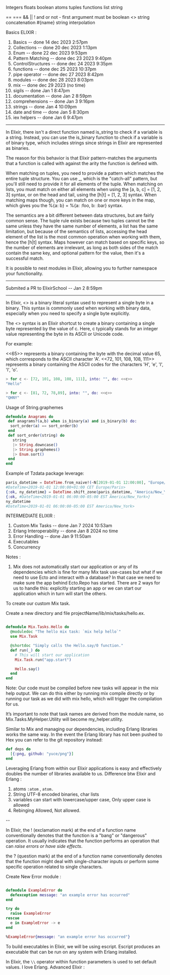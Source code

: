Integers
floats
boolean
atoms
tuples
functions
list
string

== ===
&& || !
and or not - first arrgument must be boolean
<> string concatenation
#{name} string interpolation

Basics ELIXIR :

1. Basics -- done 14 dec 2023 2:57pm
2. Collections -- done 20 dec 2023 1:13pm
3. Enum -- done 22 dec 2023 9:53pm
4. Pattern Matching -- done dec 23 2023 9:40pm
5. ControlStructures -- done dec 24 2023 9:35pm
6. functions -- done dec 25 2023 10:37pm
7. pipe operator -- done dec 27 2023 8:42pm
8. modules -- done dec 28 2023 8:03pm
9. mix -- done dec 29 2023 (no time)
10. sigils -- done Jan 1 8:47pm
11. documentation -- done Jan 2 8:59pm
12. comprehensions -- done Jan 3 9:16pm
13. strings -- done Jan 4 10:09pm
14. date and time -- done Jan 5 8:30pm
15. iex helpers -- done Jan 6 9:47pm

---

In Elixir, there isn't a direct function named is_string to check if a variable is a string. Instead, you can use the is_binary function to check if a variable is of binary type, which includes strings since strings in Elixir are represented as binaries.

The reason for this behavior is that Elixir pattern-matches the arguments that a function is called with against the arity the function is defined with.

When matching on tuples, you need to provide a pattern which matches the entire tuple structure. You can use \_, which is the "catch-all" pattern, but you'll still need to provide it for all elements of the tuple. When matching on lists, you must match on either all elements when using the [a, b, c] = [1, 2, 3] syntax, or on the head and tail, using the [h|t] = [1, 2, 3] syntax. When matching maps though, you can match on one or more keys in the map, which gives you the %{a: b} = %{a: :foo, b: :bar} syntax.

The semantics are a bit different between data structures, but are fairly common sense. The tuple rule exists because two tuples cannot be the same unless they have the same number of elements, a list has the same limitation, but because of the semantics of lists, accessing the head element of the list is the most common operation when working with them, hence the [h|t] syntax. Maps however can match based on specific keys, so the number of elements are irrelevant, as long as both sides of the match contain the same key, and optional pattern for the value, then it's a successful match.

It is possible to nest modules in Elixir, allowing you to further namespace your functionality.

---

Submited a PR to ElixirSchool -- Jan 2 8:59pm

---

In Elixir, <<c>> is a binary literal syntax used to represent a single byte in a binary. This syntax is commonly used when working with binary data, especially when you need to specify a single byte explicitly.

The <<c>> syntax is an Elixir shortcut to create a binary containing a single byte represented by the value of c. Here, c typically stands for an integer value representing the byte in its ASCII or Unicode code.

For example:

<<65>> represents a binary containing the byte with the decimal value 65, which corresponds to the ASCII character 'A'.
<<72, 101, 108, 108, 111>> represents a binary containing the ASCII codes for the characters 'H', 'e', 'l', 'l', 'o'.

```Elixir
> for c <- [72, 101, 108, 108, 111], into: "", do: <<c>>
"Hello"

> for c <- [81, 72, 78,89], into: "", do: <<c>>
"QHNY"
```

Usage of String.graphemes

```Elixir
defmodule Anagrams do
 def anagrams?(a,b) when is_binary(a) and is_binary(b) do:
  sort_order(a) == sort_order(b)
 end
 def sort_order(string) do
   string
   |> String.downcase()
   |> String.graphemes()
   |> Enum.sort()
 end
end
```

Example of Tzdata package leverage:

```Elixir
paris_datetime = DateTime.from_naive!(~N[2019-01-01 12:00:00], "Europe/Paris")
#DateTime<2019-01-01 12:00:00+01:00 CET Europe/Paris>
{:ok, ny_datetime} = DateTime.shift_zone(paris_datetime, "America/New_York")
{:ok, #DateTime<2019-01-01 06:00:00-05:00 EST America/New_York>}
ny_datetime
#DateTime<2019-01-01 06:00:00-05:00 EST America/New_York>
```

INTERMEDIATE ELIXIR :

1. Custom Mix Tasks -- done Jan 7 2024 10:53am
2. Erlang Interoperability -- done Jan 8 2024 no time
3. Error Handling -- done Jan 9 11:50am
4. Executables
5. Concurrency

Notes :

1. Mix does not automatically start our application or any of its dependencies which is fine for many Mix task use-cases but what if we need to use Ecto and interact with a database? In that case we need to make sure the app behind Ecto.Repo has started. There are 2 ways for us to handle this: explicitly starting an app or we can start our application which in turn will start the others.

To create our custom Mix task.

Create a new directory and file projectName/lib/mix/tasks/hello.ex.

```Elixir

defmodule Mix.Tasks.Hello do
  @moduledoc "The hello mix task: `mix help hello`"
  use Mix.Task

  @shortdoc "Simply calls the Hello.say/0 function."
  def run(_) do
    # This will start our application
    Mix.Task.run("app.start")

    Hello.say()
  end
end
```

Note: Our code must be compiled before new tasks will appear in the mix help output. We can do this either by running mix compile directly or by running our task as we did with mix hello, which will trigger the compilation for us.

It’s important to note that task names are derived from the module name, so Mix.Tasks.MyHelper.Utility will become my_helper.utility.

Similar to Mix and managing our dependencies, including Erlang libraries works the same way.
In the event the Erlang library has not been pushed to Hex you can refer to the git repository instead:

```Elixir
def deps do
  [{:png, github: "yuce/png"}]
end
```

Leveraging Erlang from within our Elixir applications is easy and effectively doubles the number of libraries available to us.
Difference btw Elixir and Erlang :

1. atoms `:atom` , `atom.`
2. String UTF-8 encoded binaries, char lists
3. variables can start with lowercase/upper case, Only upper case is allowed
4. Rebinging Allowed, Not allowed.

--

In Elixir, the ! (exclamation mark) at the end of a function name conventionally denotes that the function is a "bang" or "dangerous" operation. It usually indicates that the function performs an operation that can _raise errors or have side effects_.

the ? (question mark) at the end of a function name conventionally denotes that the function might deal with single-character inputs or perform some specific operation related to single characters.

Create New Error module :

```Elixir

defmodule ExampleError do
  defexception message: "an example error has occurred"
end

try do
  raise ExampleError
rescue
  e in ExampleError -> e
end

%ExampleError{message: "an example error has occurred"}

```

To build executables in Elixir, we will be using escript. Escript produces an executable that can be run on any system with Erlang installed.

In Elixir, the `\\` operator within function parameters is used to set default values.
I love Erlang.
Advanced Elixir :


